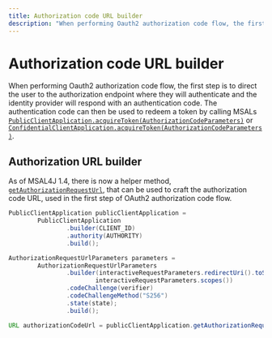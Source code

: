 ```yaml
---
title: Authorization code URL builder
description: "When performing Oauth2 authorization code flow, the first step is to direct the user to the authorization endpoint, where they will authenticate, and the identity provider will respond with an authentication code."
---
```


# Authorization code URL builder

When performing Oauth2 authorization code flow, the first step is to direct the user to the authorization endpoint where they will authenticate and the identity provider will respond with an authentication code. The authentication code can then be used to redeem a token by calling MSALs [`PublicClientApplication.acquireToken(AuthorizationCodeParameters)`](xref:com.microsoft.aad.msal4j.AbstractClientApplicationBase.acquireToken(com.microsoft.aad.msal4j.AuthorizationCodeParameters)) or [`ConfidentialClientApplication.acquireToken(AuthorizationCodeParameters)`](xref:com.microsoft.aad.msal4j.AbstractClientApplicationBase.acquireToken(com.microsoft.aad.msal4j.AuthorizationCodeParameters)).

## Authorization URL builder

As of MSAL4J 1.4, there is now a helper method, [`getAuthorizationRequestUrl`](xref:com.microsoft.aad.msal4j.AbstractClientApplicationBase.getAuthorizationRequestUrl(com.microsoft.aad.msal4j.AuthorizationRequestUrlParameters)), that can be used to craft the authorization code URL, used in the first step of OAuth2 authorization code flow.

```java
PublicClientApplication publicClientApplication =
        PublicClientApplication
                .builder(CLIENT_ID)
                .authority(AUTHORITY)
                .build();

AuthorizationRequestUrlParameters parameters =
        AuthorizationRequestUrlParameters
                .builder(interactiveRequestParameters.redirectUri().toString(),
                        interactiveRequestParameters.scopes())
                .codeChallenge(verifier)
                .codeChallengeMethod("S256")
                .state(state);
                .build();

URL authorizationCodeUrl = publicClientApplication.getAuthorizationRequestUrl(parameters);
```
